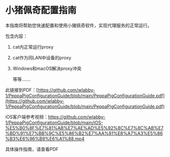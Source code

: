 # 小猪佩奇配置指南

本指南将帮助您快速配置和使用小猪佩奇软件，实现代理服务的正常运行。

包含内容：

1. cat内正常运行proxy

2. cat作为同LAN中设备的proxy

3. Windows和macOS解决proxy冲突

   等等.......

此链接到PDF：[https://github.com/wlabby-1/PeppaPigConfigurationGuide/blob/main/PeppaPigConfigurationGuide.pdf](https://github.com/wlabby-1/PeppaPigConfigurationGuide/blob/main/PeppaPigConfigurationGuide.pdf)

iOS客户端参考视频：https://github.com/wlabby-1/PeppaPigConfigurationGuide/blob/main/iOS-%E5%B0%8F%E7%81%AB%E7%AE%AD%E5%92%8C%E7%8C%AB%E7%BD%91%E7%BB%9C%E5%86%B2%E7%AA%81%E8%A7%A3%E5%86%B3%E6%96%B9%E6%A1%88.mp4



具体操作指南，请查看PDF
